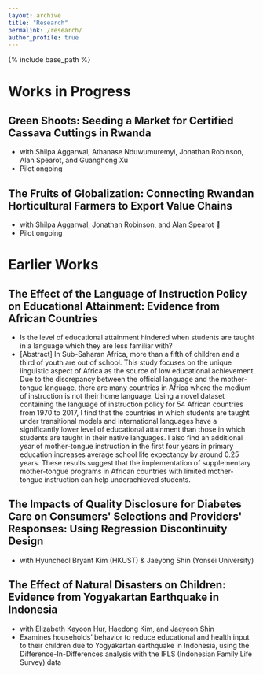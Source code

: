 ```yaml
---
layout: archive
title: "Research"
permalink: /research/
author_profile: true
---
```


{% include base_path %}

Works in Progress
======
Green Shoots: Seeding a Market for Certified Cassava Cuttings in Rwanda
----
* with Shilpa Aggarwal, Athanase Nduwumuremyi, Jonathan Robinson, Alan Spearot, and Guanghong Xu
* Pilot ongoing

The Fruits of Globalization: Connecting Rwandan Horticultural Farmers to Export Value Chains
----
* with Shilpa Aggarwal, Jonathan Robinson, and Alan Spearot 
* Pilot ongoing

Earlier Works
======
The Effect of the Language of Instruction Policy on Educational Attainment: Evidence from African Countries
----
* Is the level of educational attainment hindered when students are taught in a language which they are less familiar with?
* [Abstract] In Sub-Saharan Africa, more than a fifth of children and a third of youth are out of school. This study focuses on the unique linguistic aspect of Africa as the source of low educational achievement. Due to the discrepancy between the official language and the mother-tongue language, there are many countries in Africa where the medium of instruction is not their home language. Using a novel dataset containing the language of instruction policy for 54 African countries from 1970 to 2017, I find that the countries in which students are taught under transitional models and international languages have a significantly lower level of educational attainment than those in which students are taught in their native languages. I also find an additional year of mother-tongue instruction in the first four years in primary education increases average school life expectancy by around 0.25 years. These results suggest that the implementation of supplementary mother-tongue programs in African countries with limited mother-tongue instruction can help underachieved students.

The Impacts of Quality Disclosure for Diabetes Care on Consumers' Selections and Providers' Responses: Using Regression Discontinuity Design
----
* with Hyuncheol Bryant Kim (HKUST) & Jaeyong Shin (Yonsei University)
  
The Effect of Natural Disasters on Children: Evidence from Yogyakartan Earthquake in Indonesia
---
* with Elizabeth Kayoon Hur,  Haedong Kim, and Jaeyeon Shin
* Examines households’ behavior to reduce educational and health input to their children due to Yogyakartan earthquake in Indonesia, using the Difference-In-Differences analysis with the IFLS (Indonesian Family Life Survey) data
